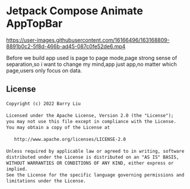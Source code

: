 # Jetpack Compose Animate AppTopBar

[comment]: <> (<img src="https://github.com/BarryLius/ComposeAnimNavTopBar/blob/master/video/example.gif?raw=true" width="270"/>)
https://user-images.githubusercontent.com/16166496/163168809-8891b0c2-5f8d-466b-ad45-087c0fe52de6.mp4

Before we build app used is page to page mode,page strong sense of separation,so i want to change my mind,app just app,no matter which page,users only focus on data.

## License
    Copyright (c) 2022 Barry Liu

    Licensed under the Apache License, Version 2.0 (the "License");
    you may not use this file except in compliance with the License.
    You may obtain a copy of the License at

       http://www.apache.org/licenses/LICENSE-2.0

    Unless required by applicable law or agreed to in writing, software
    distributed under the License is distributed on an "AS IS" BASIS,
    WITHOUT WARRANTIES OR CONDITIONS OF ANY KIND, either express or implied.
    See the License for the specific language governing permissions and
    limitations under the License.
